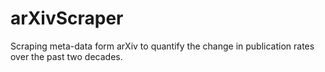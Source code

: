 # arXivScraper
Scraping meta-data form arXiv to quantify the change in publication rates over the past two decades.
